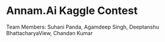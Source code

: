 # Annam.Ai Kaggle Contest
Team Members: Suhani Panda, Agamdeep Singh, Deeptanshu BhattacharyaView, Chandan Kumar
